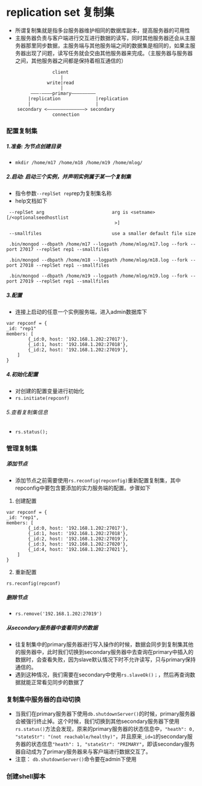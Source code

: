 # replication set 复制集
- 所谓复制集就是指多台服务器维护相同的数据库副本，提高服务器的可用性
- 主服务器负责与客户端进行交互进行数据的读写，同时其他服务器还会从主服务器那里同步数据，主服务端与其他服务端之间的数据集是相同的，如果主服务器出现了问题，读写任务就会交由其他服务器来完成。（主服务器与服务器之间，其他服务器之间都是保持着相互通信的）



```
				 client	
			   		|
			   write|read
					|
		 ———-————primary—————————
		|replication			 |replication
		|						 |
	secondary <——————————————> secondary
				 connection

```

### 配置复制集
##### 1.准备: 为节点创建目录
- `mkdir /home/m17 /home/m18 /home/m19 /home/mlog/ `

##### 2.启动: 启动三个实例，并声明实例属于某一个复制集
- 指令参数`--replSet rep`rep为复制集名称
- help文档如下

```
 --replSet arg                         arg is <setname>[/<optionalseedhostlist
                                        >]

 --smallfiles                          use a smaller default file size
```



```
 .bin/mongod --dbpath /home/m17 --logpath /home/mlog/m17.log --fork --port 27017 --replSet rep1 --smallfiles

 .bin/mongod --dbpath /home/m18 --logpath /home/mlog/m18.log --fork --port 27018 --replSet rep1	--smallfiles

 .bin/mongod --dbpath /home/m19 --logpath /home/mlog/m19.log --fork --port 27019 --replSet rep1 --smallfiles
```


##### 3.配置
- 连接上启动的任意一个实例服务端，进入admin数据库下

```
var repconf = {
_id: "rep1"
members: [
		{_id:0, host: '192.168.1.202:27017'},
		{_id:1, host: '192.168.1.202:27018'},
		{_id:2, host: '192.168.1.202:27019'},
	]
}
```

##### 4.初始化配置
- 对创建的配置变量进行初始化
- `rs.initiate(repconf)`

###### 5.查看复制集信息
- `rs.status();`


### 管理复制集
##### 添加节点
- 添加节点之前需要使用`rs.reconfig(repconfig)`重新配置复制集，其中repconfig中要包含要添加的实力服务端的配置。步骤如下

1. 创建配置

```
var repconf = {
_id: "rep1",
members: [
		{_id:0, host: '192.168.1.202:27017'},
		{_id:1, host: '192.168.1.202:27018'},
		{_id:2, host: '192.168.1.202:27019'},
		{_id:3, host: '192.168.1.202:27020'},
		{_id:4, host: '192.168.1.202:27021'},
	]
}
```

2. 重新配置

```
rs.reconfig(repconf)
```



##### 删除节点
- `rs.remove('192.168.1.202:27019')`

##### 从secondary服务器中查看同步的数据
- 往复制集中的primary服务器进行写入操作的时候，数据会同步到复制集其他的服务器中，此时我们切换到secondary服务器中去查询在primary中插入的数据时，会查看失败，因为slave默认情况下时不允许读写，只与primary保持通信的。
- 遇到这种情况，我们需要在secondary中使用`rs.slaveOk()；`，然后再查询数据就能正常看见同步的数据了



### 复制集中服务器的自动切换
- 当我们在primary服务器下使用`db.shutdownServer()`的时候，primary服务器会被强行终止掉。这个时候，我们切换到其他secondary服务器下使用`rs.status()`方法会发现，原来的primary服务器的状态信息中，`"heath": 0, "stateStr": "(not reachable/healthy)"`，并且原来`_id=1`的secondary服务器的状态信息`"heath": 1, "stateStr": "PRIMARY"`，即该secondary服务器自动成为了primary服务器来与客户端进行数据交互了。
- 注意： `db.shutdownServer()`命令要在admin下使用

### 创建shell脚本




